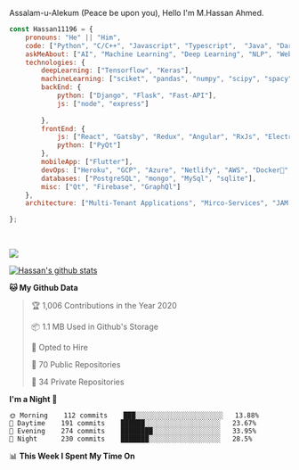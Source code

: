 Assalam-u-Alekum (Peace be upon you), Hello I'm M.Hassan Ahmed.

```javascript
const Hassan11196 = {
    pronouns: "He" || "Him",
    code: ["Python", "C/C++", "Javascript", "Typescript",  "Java", "Dart", "Go"],
    askMeAbout: ["AI", "Machine Learning", "Deep Learning", "NLP", "Web Dev"],
    technologies: {
        deepLearning: ["Tensorflow", "Keras"],
        machineLearning: ["sciket", "pandas", "numpy", "scipy", "spacy", "Ocatve", "Jupyter"],
        backEnd: {
            python: ["Django", "Flask", "Fast-API"],
            js: ["node", "express"]
            
        },
        frontEnd: {
            js: ["React", "Gatsby", "Redux", "Angular", "RxJs", "Electron"],
            python: ["PyQt"]
        },
        mobileApp: ["Flutter"],
        devOps: ["Heroku", "GCP", "Azure", "Netlify", "AWS", "Docker🐳", "Travis", "GitHub Actions"],
        databases: ["PostgreSQL", "mongo", "MySql", "sqlite"],
        misc: ["Qt", "Firebase", "GraphQl"]
    },
    architecture: ["Multi-Tenant Applications", "Mirco-Services", "JAM Stack", "PWA", "SPA"],

};
```

<a href="https://sourcerer.io/hassan11196"><img src="https://img.shields.io/badge/Python-351%20commits-orange.svg" alt=""></a>
<a href="https://sourcerer.io/hassan11196"><img src="https://img.shields.io/badge/JavaScript-145%20commits-orange.svg" alt=""></a>
<a href="https://sourcerer.io/hassan11196"><img src="https://img.shields.io/badge/TypeScript-55%20commits-orange.svg" alt=""></a>
<a href="https://sourcerer.io/hassan11196"><img src="https://img.shields.io/badge/C-34%20commits-orange.svg" alt=""></a>
<a href="https://sourcerer.io/hassan11196"><img src="https://img.shields.io/badge/MATLAB-18%20commits-orange.svg" alt=""></a>
<a href="https://sourcerer.io/hassan11196"><img src="https://img.shields.io/badge/Dart-14%20commits-orange.svg" alt=""></a>
<a href="https://sourcerer.io/hassan11196"><img src="https://img.shields.io/badge/Go-5%20commits-orange.svg" alt=""></a>


<a href="https://sourcerer.io/hassan11196"><img src="https://sourcerer.io/icons/logo-sharing.svg"></a>

[![Hassan's github stats](https://github-readme-stats.vercel.app/api?username=hassan11196&show_icons=true&title_color=fff&icon_color=79ff97&text_color=9f9f9f&bg_color=151515)](https://github.com/anuraghazra/github-readme-stats)

<!--START_SECTION:waka-->
**🐱 My Github Data** 

> 🏆 1,006 Contributions in the Year 2020
 > 
> 📦 1.1 MB Used in Github's Storage 
 > 
> 💼 Opted to Hire
 > 
> 📜 70 Public Repositories
 > 
> 🔑 34 Private Repositories 

**I'm a Night 🦉** 

```text
🌞 Morning    112 commits    ███░░░░░░░░░░░░░░░░░░░░░░   13.88% 
🌆 Daytime    191 commits    ██████░░░░░░░░░░░░░░░░░░░   23.67% 
🌃 Evening    274 commits    ████████░░░░░░░░░░░░░░░░░   33.95% 
🌙 Night      230 commits    ███████░░░░░░░░░░░░░░░░░░   28.5%

```


📊 **This Week I Spent My Time On** 

```text
```


<!--END_SECTION:waka-->

